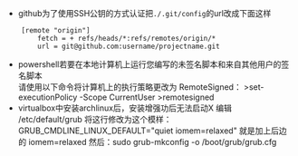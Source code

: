* github为了使用SSH公钥的方式认证把`./.git/config`的url改成下面这样
```
    [remote "origin"]  
        fetch = + refs/heads/*:refs/remotes/origin/*  
        url = git@github.com:username/projectname.git
```
* powershell若要在本地计算机上运行您编写的未签名脚本和来自其他用户的签名脚本  
请使用以下命令将计算机上的执行策略更改为 RemoteSigned：
        >set-executionPolicy -Scope CurrentUser
        >remotesigned
* virtualbox中安装archlinux后，安装增强功后无法启动X
编辑  /etc/default/grub
将这行修改为这个模样：GRUB_CMDLINE_LINUX_DEFAULT="quiet iomem=relaxed"   就是加上后边的 iomem=relaxed
然后：sudo grub-mkconfig -o /boot/grub/grub.cfg
